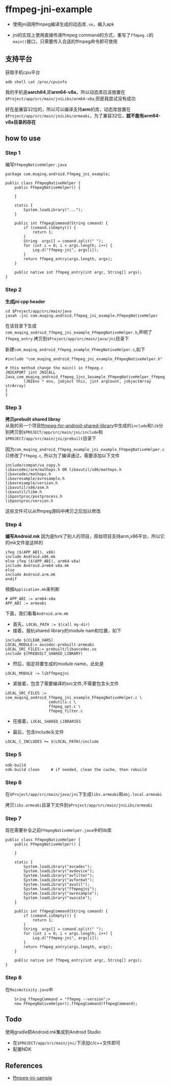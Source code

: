 
# ffmpeg-jni-example

- 使用jni调用ffmpeg编译生成的动态库`.so`，编入apk

- jni的实现上使用直接传递ffmpeg command的方式，重写了`ffmpeg.c`的`main()`接口，只需要传入合适的ffmpeg命令即可使用


## 支持平台
获取手机cpu平台
```
adb shell cat /proc/cpuinfo
```
我的手机是**aarch64**,即**arm64-v8a**，所以动态库应该放置在`$Project/app/src/main/jniLibs/arm64-v8a`,但是我尝试没有成功</br>


好在是兼容32位的，所以可以编译支持**arm**的库，动态库放置在`$Project/app/src/main/jniLibs/armeabi`，为了兼容32位，**就不能有arm64-v8a目录的存在**

## how to use
### Step 1
编写`FFmpegNativeHelper.java`
```
package com.muqing.android.ffmpeg_jni_example;

public class FFmpegNativeHelper {
    public FFmpegNativeHelper() {

    }

    static {
        System.loadLibrary("...");
    }

    public int ffmpegCommand(String comand) {
        if (comand.isEmpty()) {
            return 1;
        }
        String  args[] = comand.split(" ");
        for (int i = 0; i < args.length; i++) {
            Log.d("ffmpeg-jni", args[i]);
        }
        return ffmpeg_entry(args.length, args);
    }

    public native int ffmpeg_entry(int argc, String[] args);
}
```

### Step 2
**生成jni cpp header**

```
cd $Project/app/src/main/java
javah -jni com.muqing.android.ffmpeg_jni_example.FFmpegNativeHelper
```
在该目录下生成`com_muqing_android_ffmpeg_jni_example_FFmpegNativeHelper.h`,声明了`ffmpeg_entry`
拷贝到`$Project/app/src/main/java/jni`目录下

新建`com_muqing_android_ffmpeg_example_FFmegNativeHelper.c`,如下
```
#include "com_muqing_android_ffmpeg_jni_example_FFmpegNativeHelper.h"

# this method change the main() in ffmpeg.c
JNIEXPORT jint JNICALL Java_com_muqing_android_ffmpeg_1jni_1example_FFmpegNativeHelper_ffmpeg_1entry
        (JNIEnv * env, jobject thiz, jint argCount, jobjectArray strArray)
{
}

```

### Step 3
**拷贝prebuilt shared libray**</br>
从我的另一个项目[ffmpeg-for-android-shared-library](https://github.com/tainzhi/ffmpeg-for-android-shared-library)中生成的`include`和`lib`分别拷贝到`$PROJECT/app/src/main/jni/include`和`$PROJECT/app/src/main/jni/prebuilt`目录下

因为`com_muqing_android_ffmpeg_example_jni_example_FFmpegNativeHelper.c`只修改了`ffmpeg.c`, 所以为了编译通过，需要添加以下文件
```
include/compat/va_copy.h
libavcodec/arm/mathops.h OR libavutil/x86/mathops.h
libavcodec/mathops.h
libavresample/avresample.h
libavresample/version.h
libavutil/x86/asm.h
libavutil/libm.h
libpostproc/postprocess.h
libpostproc/version.h
```
这些文件可以从ffmpeg源码中拷贝之后加以修改

### Step 4
**编写Android.mk**
因为是fork了别人的项目，原始项目支持arm,x86平台，所以它的mk文件是这样的
```
ifeq ($(APP_ABI), x86)
include Android.x86.mk
else ifeq ($(APP_ABI), arm64-v8a)
include Android.arm64-v8a.mk
else
include Android.arm.mk
endif
```
根据`Application.mk`来判断
```
# APP_ABI := arm64-v8a
APP_ABI := armeabi
```

下面，我们看看`Android.arm.mk`
- 首先，`LOCAL_PATH := $(call my-dir)`
- 接着，报杭shared library的module nam和位置，如下
```
include $(CLEAR_VARS)
LOCAL_MODULE:= avcodec-prebuilt-armeabi
LOCAL_SRC_FILES:= prebuilt/libavcodec.so
include $(PREBUILT_SHARED_LIBRARY)
```
- 然后，指定将要生成的module name，此处是
```
LOCAL_MODULE := libffmpegjni
```
- 紧接着，包含了需要编译的src文件,不需要包含头文件
```
LOCAL_SRC_FILES := com_muqing_android_ffmpeg_jni_example_FFmpegNativeHelper.c \
                   cmdutils.c \
                   ffmpeg_opt.c \
                   ffmpeg_filter.c
```
- 在接着，`LOCAL_SHARED_LIBRARIES`

- 最后，包含include头文件
```
LOCAL_C_INCLUDES += $(LOCAL_PATH)/include
```

### Step 5
```
ndk-build 
ndk-build clean     # if needed, clean the cache, then rebuild
```

### Step 6

在`$Project/app/src/main/java/jni`下生成`libs.armeabi`和`obj.local.armeabi`

拷贝`libs.armeabi`目录下文件到`$Project/app/src/main/jniLibs/armeabi`

### Step 7
现在需要补全之前`FFmpegNativeHelper.java`中的lib库
```
public class FFmpegNativeHelper {
    public FFmpegNativeHelper() {

    }

    static {
        System.loadLibrary("avcodec");
        System.loadLibrary("avdevice");
        System.loadLibrary("avfilter");
        System.loadLibrary("avformat");
        System.loadLibrary("avutil");
        System.loadLibrary("ffmpegjni");
        System.loadLibrary("swresample");
        System.loadLibrary("swscale");
    }

    public int ffmpegCommand(String comand) {
        if (comand.isEmpty()) {
            return 1;
        }
        String  args[] = comand.split(" ");
        for (int i = 0; i < args.length; i++) {
            Log.d("ffmpeg-jni", args[i]);
        }
        return ffmpeg_entry(args.length, args);
    }

    public native int ffmpeg_entry(int argc, String[] args);
}

```

### Step 8
在`MainActivity.java`中
```
    Sring ffmpegCommand = "ffmpeg --version";>
    new FFmpegNativeHelper().ffmpegCommand(ffmpegCommand);
```



## Todo
使用gradle把Android.mk集成到Android Studio

- 在`$PROJECT/app/src/main/jni/`下添加c/c++文件即可
- 配置NDK

## References
- [ffmpeg-jni-sample](https://github.com/dxjia/ffmpeg-jni-sample)
